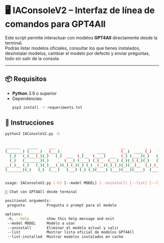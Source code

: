 # 🖥️ IAConsoleV2 – Interfaz de línea de comandos para GPT4All

Este script permite interactuar con modelos **GPT4All** directamente desde la terminal.  
Podrás listar modelos oficiales, consultar los que tienes instalados, desinstalar modelos, cambiar el modelo por defecto y enviar preguntas, todo sin salir de la consola.

---

## 📦 Requisitos
- **Python** 3.9 o superior  
- Dependencias:
  ```bash
  pip3 install -r requeriments.txt
  
## 📖 Instrucciones
 ```bash
python3 IAConsoleV2.py -h


 _______   _____     ___                              __         _     _    ____
(_______) (_____)  _(___)_         _      ____       (__)  ____ (_)   (_) _(____)
   (_)   (_)___(_)(_)   (_)  ___  (_)__  (____)  ___  (_) (____)(_)   (_)(_) _(_)
   (_)   (_______)(_)    _  (___) (____) (_)__  (___) (_)(_)_(_)(_)   (_)  _(_)
 __(_)__ (_)   (_)(_)___(_)(_)_(_)(_) (_) _(__)(_)_(_)(_)(__)__  (_)_(_)  (_)___
(_______)(_)   (_)  (___)   (___) (_) (_)(____) (___)(___)(____)  (___)  (______)
                                                                                                                                                                                         

usage: IAConsoleV2.py [-h] [--model MODEL] [--uninstall] [--list] [--list-installed] ...

💬 Chat con GPT4All desde terminal

positional arguments:
  pregunta          Pregunta o prompt para el modelo

options:
  -h, --help        show this help message and exit
  --model MODEL     Modelo a usar
  --uninstall       Eliminar el modelo actual y salir
  --list            Mostrar lista oficial de modelos GPT4All
  --list-installed  Mostrar modelos instalados en caché

